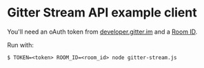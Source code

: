 # Gitter Stream API example client

You'll need an oAuth token from [developer.gitter.im](https://developer.gitter.im) and a [Room ID](https://developer.gitter.im/docs/rooms-resource).

Run with:

```
$ TOKEN=<token> ROOM_ID=<room_id> node gitter-stream.js
